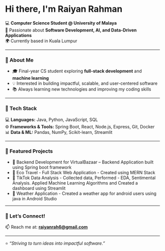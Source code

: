 # Hi there, I'm Raiyan Rahman 

💻 **Computer Science Student @ University of Malaya**  
🚀 Passionate about **Software Development, AI, and Data-Driven Applications**  
🌍 Currently based in Kuala Lumpur  

---

### 🔹 About Me
- 🎓 Final-year CS student exploring **full-stack development** and **machine learning**  
- 💡 Interested in building impactful, scalable, and user-centered software  
- 📚 Always learning new technologies and improving my coding skills  

---

### 🔹 Tech Stack
💻 **Languages:** Java, Python, JavaScript, SQL  
⚙️ **Frameworks & Tools:** Spring Boot, React, Node.js, Express, Git, Docker  
📊 **Data & ML:** Pandas, NumPy, Scikit-learn, Streamlit  

---

### 🔹 Featured Projects
- 🔹 Backend Development for VirtualBazaar – Backend Application built using Spring boot framework
- 🔹 Eco Travel - Full Stack Web Application - Created using MERN Stack
- 🔹 TikTok Data Analysis - Collected data, Performed - EDA, Sentimental Analysis. Applied Machine Learning Algorithms and Created a dashboard using Streamlit
- 🔹 Weather Application - Created a weather app for android users using java in Android Studio

---

### 🔹 Let’s Connect!
📫 Reach me at: **raiyanrah6@gmail.com**  


---

⭐️ *“Striving to turn ideas into impactful software.”*


<!--
**raiyanr6/raiyanr6** is a ✨ _special_ ✨ repository because its `README.md` (this file) appears on your GitHub profile.

Here are some ideas to get you started:

- 🔭 I’m currently working on ...
- 🌱 I’m currently learning ...
- 👯 I’m looking to collaborate on ...
- 🤔 I’m looking for help with ...
- 💬 Ask me about ...
- 📫 How to reach me: ...
- 😄 Pronouns: ...
- ⚡ Fun fact: ...
-->
